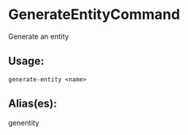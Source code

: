 # GenerateEntityCommand
Generate an entity
## Usage:
```
generate-entity <name>
```
## Alias(es):
genentity

